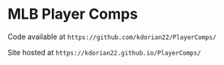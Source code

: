 # MLB Player Comps

Code available at `https://github.com/kdorian22/PlayerComps/`

Site hosted at `https://kdorian22.github.io/PlayerComps/`
